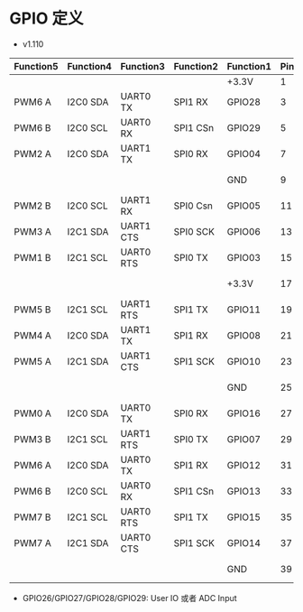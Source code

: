 # GPIO 定义

- v1.110

|Function5|Function4|Function3|Function2|Function1|Pin#|Pin#|Function1|Function2|Function3|Function4|Function5|
|---|---|---|---|---|---|---|---|---|---|---|---|
|||||+3.3V|1|2|+5.0V|||||
|PWM6 A|I2C0 SDA|UART0 TX|SPI1 RX|GPIO28|3|4|+5.0V|||||
|PWM6 B|I2C0 SCL|UART0 RX|SPI1 CSn|GPIO29|5|6|GND|||||
|PWM2 A|I2C0 SDA|UART1 TX|SPI0 RX|GPIO04|7|8|GPIO20|SPI0 RX|UART1 TX|I2C0 SDA|PWM2 A|
|||||GND|9|10|GPIO21|SPI0 CSn|UART1 RX|I2C0 SCL|PWM2 B|
|PWM2 B|I2C0 SCL|UART1 RX|SPI0 Csn|GPIO05|11|12|GPIO23|SPI0 TX||||
|PWM3 A|I2C1 SDA|UART1 CTS|SPI0 SCK|GPIO06|13|14|GND|||||
|PWM1 B|I2C1 SCL|UART0 RTS|SPI0 TX|GPIO03|15|16|GPIO22|SPI0 SCK|UART1 CTS|I2C1 SDA|PWM3 A|
|||||+3.3V|17|18|GPIO27|SPI1 TX|UART1 RTS|I2C1 SCL|PWM5 B|
|PWM5 B|I2C1 SCL|UART1 RTS|SPI1 TX|GPIO11|19|20|GND|||||
|PWM4 A|I2C0 SDA|UART1 TX|SPI1 RX|GPIO08|21|22|GPIO24|SPI1 RX|UART1 TX|I2C0 SDA|PWM4 A|
|PWM5 A|I2C1 SDA|UART1 CTS|SPI1 SCK|GPIO10|23|24|GPIO09|SPI1 CSn|UART1 RX|I2C0 SCL|PWM4 B|
|||||GND|25|26|GPIO18|SPI0 SCK|UART0 CTS|I2C1 SDA|PWM1 A|
|PWM0 A|I2C0 SDA|UART0 TX|SPI0 RX|GPIO16|27|28|GPIO17|SPI0 CSn|UART0 RX|I2C0 SCL|PWM0 B|
|PWM3 B|I2C1 SCL|UART1 RTS|SPI0 TX|GPIO07|29|30|GND|||||
|PWM6 A|I2C0 SDA|UART0 TX|SPI1 RX|GPIO12|31|32|GPIO19|SPI0 TX|UART0 RTS|I2C1 SCL|PWM1 B|
|PWM6 B|I2C0 SCL|UART0 RX|SPI1 CSn|GPIO13|33|34|GND|||||
|PWM7 B|I2C1 SCL|UART0 RTS|SPI1 TX|GPIO15|35|36|GPIO26|SPI1 SCK|UART1 CTS|I2C1 SDA|PWM5 A|
|PWM7 A|I2C1 SDA|UART0 CTS|SPI1 SCK|GPIO14|37|38|GPIO02|SPI0 SCK|UART0 CTS|I2C1 SDA|PWM1 A|
|||||GND|39|40|GPIO25|SPI1 CSn|UART1 RX|I2C0 SCL|PWM4 B|

- GPIO26/GPIO27/GPIO28/GPIO29: User IO 或者 ADC Input